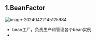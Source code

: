 ## 1.BeanFactor

![image-20240422145125984](C:\Users\周逸凡\AppData\Roaming\Typora\typora-user-images\image-20240422145125984.png)

- bean工厂，负责生产和管理各个bean实例
- 

